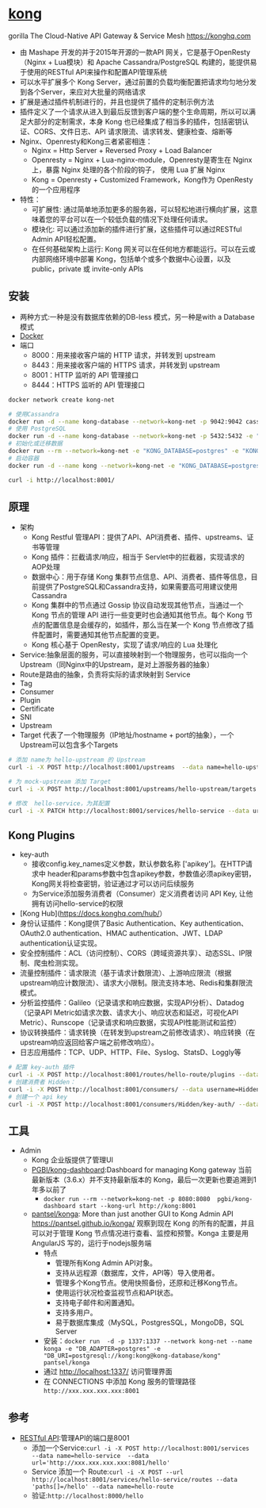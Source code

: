 # [kong](https://github.com/Kong/kong)

gorilla The Cloud-Native API Gateway & Service Mesh <https://konghq.com>

* 由 Mashape 开发的并于2015年开源的一款API 网关，它是基于OpenResty（Nginx + Lua模块）和 Apache Cassandra/PostgreSQL 构建的，能提供易于使用的RESTful API来操作和配置API管理系统
* 可以水平扩展多个 Kong Server，通过前置的负载均衡配置把请求均匀地分发到各个Server，来应对大批量的网络请求
* 扩展是通过插件机制进行的，并且也提供了插件的定制示例方法
* 插件定义了一个请求从进入到最后反馈到客户端的整个生命周期，所以可以满足大部分的定制需求，本身 Kong 也已经集成了相当多的插件，包括密钥认证、CORS、文件日志、API 请求限流、请求转发、健康检查、熔断等
* Nginx、Openresty和Kong三者紧密相连：
  - Nginx = Http Server + Reversed Proxy + Load Balancer
  - Openresty = Nginx + Lua-nginx-module，Openresty是寄生在 Nginx 上，暴露 Nginx 处理的各个阶段的钩子， 使用 Lua 扩展 Nginx
  - Kong = Openresty + Customized Framework，Kong作为 OpenResty 的一个应用程序
* 特性：
  - 可扩展性: 通过简单地添加更多的服务器，可以轻松地进行横向扩展，这意味着您的平台可以在一个较低负载的情况下处理任何请求。
  - 模块化: 可以通过添加新的插件进行扩展，这些插件可以通过RESTful Admin API轻松配置。
  - 在任何基础架构上运行: Kong 网关可以在任何地方都能运行。可以在云或内部网络环境中部署 Kong，包括单个或多个数据中心设置，以及 public，private 或 invite-only APIs

## 安装

* 两种方式:一种是没有数据库依赖的DB-less 模式，另一种是with a Database 模式
* [Docker](https://docs.konghq.com/install/docker/)
* 端口
  - 8000：用来接收客户端的 HTTP 请求，并转发到 upstream
  - 8443：用来接收客户端的 HTTPS 请求，并转发到 upstream
  - 8001：HTTP 监听的 API 管理接口
  - 8444：HTTPS 监听的 API 管理接口

```sh
docker network create kong-net

# 使用Cassandra
docker run -d --name kong-database --network=kong-net -p 9042:9042 cassandra:3
# 使用 PostgreSQL
docker run -d --name kong-database --network=kong-net -p 5432:5432 -e "POSTGRES_USER=kong" -e "POSTGRES_DB=kong" -e "POSTGRES_PASSWORD=kong" postgres:9.6
# 初始化或迁移数据
docker run --rm --network=kong-net -e "KONG_DATABASE=postgres" -e "KONG_PG_HOST=kong-database" -e "KONG_PG_PASSWORD=kong" -e "KONG_CASSANDRA_CONTACT_POINTS=kong-database" kong:1.5.1 kong migrations bootstrap
# 启动容器
docker run -d --name kong --network=kong-net -e "KONG_DATABASE=postgres" -e "KONG_PG_HOST=kong-database" -e "KONG_PG_PASSWORD=kong" -e "KONG_CASSANDRA_CONTACT_POINTS=kong-database" -e "KONG_PROXY_ACCESS_LOG=/dev/stdout" -e "KONG_ADMIN_ACCESS_LOG=/dev/stdout" -e "KONG_PROXY_ERROR_LOG=/dev/stderr" -e "KONG_ADMIN_ERROR_LOG=/dev/stderr" -e "KONG_ADMIN_LISTEN=0.0.0.0:8001, 0.0.0.0:8444 ssl" -p 8000:8000 -p 8443:8443 -p 8001:8001 -p 8444:8444 kong:1.5.1

curl -i http://localhost:8001/
```

## 原理

* 架构
  - Kong Restful 管理API：提供了API、API消费者、插件、upstreams、证书等管理
  - Kong 插件：拦截请求/响应，相当于 Servlet中的拦截器，实现请求的AOP处理
  - 数据中心：用于存储 Kong 集群节点信息、API、消费者、插件等信息，目前提供了PostgreSQL和Cassandra支持，如果需要高可用建议使用Cassandra
  - Kong 集群中的节点通过 Gossip 协议自动发现其他节点，当通过一个 Kong 节点的管理 API 进行一些变更时也会通知其他节点。每个 Kong 节点的配置信息是会缓存的，如插件，那么当在某一个 Kong 节点修改了插件配置时，需要通知其他节点配置的变更。
  - Kong 核心基于 OpenResty，实现了请求/响应的 Lua 处理化
* Service:抽象层面的服务，可以直接映射到一个物理服务，也可以指向一个Upstream（同Nginx中的Upstream，是对上游服务器的抽象）
* Route是路由的抽象，负责将实际的请求映射到 Service
* Tag
* Consumer
* Plugin
* Certificate
* SNI
* Upstream
* Target 代表了一个物理服务（IP地址/hostname + port的抽象），一个Upstream可以包含多个Targets

```sh
# 添加 name为 hello-upstream 的 Upstream
curl -i -X POST http://localhost:8001/upstreams  --data name=hello-upstream

# 为 mock-upstream 添加 Target
curl -i -X POST http://localhost:8001/upstreams/hello-upstream/targets --data target="xxx.xxx.xxx.xxx:8081"

# 修改  hello-service，为其配置
curl -i -X PATCH http://localhost:8001/services/hello-service --data url='http://hello-upstream/hello'
```

## Kong Plugins

* key-auth
  - 接收config.key_names定义参数，默认参数名称 ['apikey']。在HTTP请求中 header和params参数中包含apikey参数，参数值必须apikey密钥，Kong网关将检查密钥，验证通过才可以访问后续服务
  - 为Service添加服务消费者（Consumer）定义消费者访问 API Key, 让他拥有访问hello-service的权限
* [Kong Hub](<https://docs.konghq.com/hub/>）
* 身份认证插件：Kong提供了Basic Authentication、Key authentication、OAuth2.0 authentication、HMAC authentication、JWT、LDAP authentication认证实现。
* 安全控制插件：ACL（访问控制）、CORS（跨域资源共享）、动态SSL、IP限制、爬虫检测实现。
* 流量控制插件：请求限流（基于请求计数限流）、上游响应限流（根据upstream响应计数限流）、请求大小限制。限流支持本地、Redis和集群限流模式。
* 分析监控插件：Galileo（记录请求和响应数据，实现API分析）、Datadog（记录API Metric如请求次数、请求大小、响应状态和延迟，可视化API Metric）、Runscope（记录请求和响应数据，实现API性能测试和监控）
* 协议转换插件：请求转换（在转发到upstream之前修改请求）、响应转换（在upstream响应返回给客户端之前修改响应）。
* 日志应用插件：TCP、UDP、HTTP、File、Syslog、StatsD、Loggly等

```sh
# 配置 key-auth 插件
curl -i -X POST http://localhost:8001/routes/hello-route/plugins --data name=key-auth
# 创建消费者 Hidden：
curl -i -X POST http://localhost:8001/consumers/ --data username=Hidden
# 创建一个 api key
curl -i -X POST http://localhost:8001/consumers/Hidden/key-auth/ --data key=ENTER_KEY_HERE
```

## 工具

* Admin
  - Kong 企业版提供了管理UI
  - [PGBI/kong-dashboard](https://github.com/PGBI/kong-dashboard):Dashboard for managing Kong gateway 当前最新版本（3.6.x）并不支持最新版本的 Kong，最后一次更新也要追溯到1年多以前了
    + `docker run --rm --network=kong-net -p 8080:8080  pgbi/kong-dashboard start --kong-url http://kong:8001`
  - [pantsel/konga](https://github.com/pantsel/konga): More than just another GUI to Kong Admin API <https://pantsel.github.io/konga/> 观察到现在 Kong 的所有的配置，并且可以对于管理 Kong 节点情况进行查看、监控和预警。Konga 主要是用 AngularJS 写的，运行于nodejs服务端
    + 特点
      * 管理所有Kong Admin API对象。
      * 支持从远程源（数据库，文件，API等）导入使用者。
      * 管理多个Kong节点。使用快照备份，还原和迁移Kong节点。
      * 使用运行状况检查监视节点和API状态。
      * 支持电子邮件和闲置通知。
      * 支持多用户。
      * 易于数据库集成（MySQL，PostgresSQL，MongoDB，SQL Server
    + 安装：`docker run  -d -p 1337:1337 --network kong-net --name konga -e "DB_ADAPTER=postgres" -e "DB_URI=postgresql://kong:kong@kong-database/kong" pantsel/konga`
    + 通过 <http://localhost:1337/> 访问管理界面
    + 在 CONNECTIONS 中添加 Kong 服务的管理路径 `http://xxx.xxx.xxx.xxx:8001`

## 参考

* [RESTful API](https://docs.konghq.com/2.0.x/admin-api/):管理API的端口是8001
  - 添加一个Service:`curl -i -X POST http://localhost:8001/services  --data name=hello-service  --data url='http://xxx.xxx.xxx.xxx:8081/hello'`
  - Service 添加一个 Route:`curl -i -X POST --url http://localhost:8001/services/hello-service/routes --data 'paths[]=/hello' --data name=hello-route`
  - 验证:`http://localhost:8000/hello`
